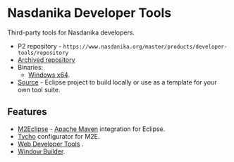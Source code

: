 # Nasdanika Developer Tools

Third-party tools for Nasdanika developers. 

* P2 repository - ``https://www.nasdanika.org/master/products/developer-tools/repository``
* [Archived repository](org.nasdanika.developer.tools.repository-2019.10.01-SNAPSHOT.zip)
* Binaries:
    * [Windows x64](nasdanika-developer-tools-2019-10-01-win32-x86_64.zip).
* [Source](nasdanika-developer-tools-source.zip) - Eclipse project to build locally or use as a template for your own tool suite.


## Features

* [M2Eclipse](http://www.eclipse.org/m2e/) - [Apache Maven](http://maven.apache.org/) integration for Eclipse.
* [Tycho](https://www.eclipse.org/tycho/) configurator for M2E.
* [Web Developer Tools](https://marketplace.eclipse.org/content/eclipse-web-developer-tools-0) .
* [Window Builder](https://www.eclipse.org/windowbuilder/). 
 